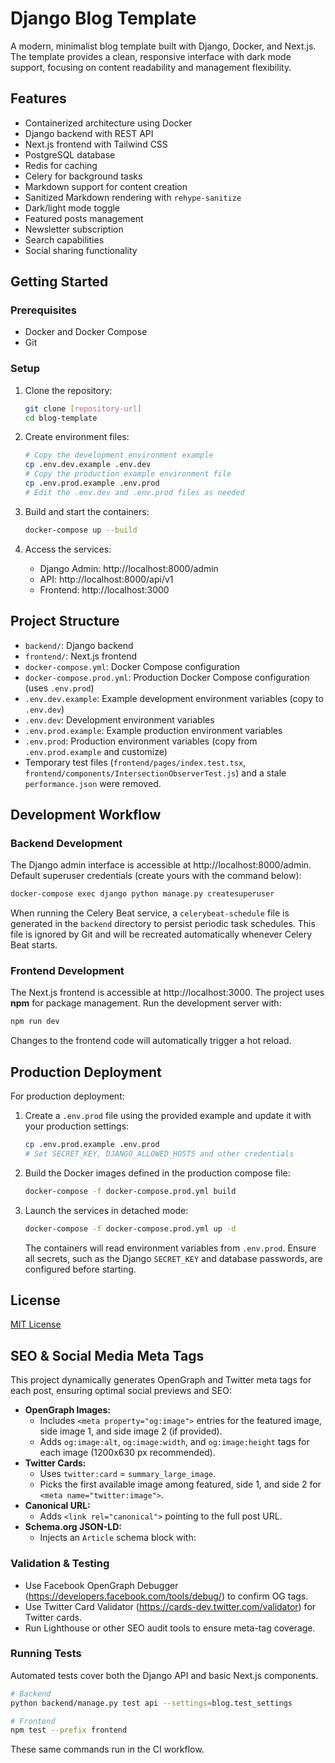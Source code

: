 # Django Blog Template

A modern, minimalist blog template built with Django, Docker, and Next.js. The template provides a clean, responsive interface with dark mode support, focusing on content readability and management flexibility.

## Features

- Containerized architecture using Docker
- Django backend with REST API
- Next.js frontend with Tailwind CSS
- PostgreSQL database
- Redis for caching
- Celery for background tasks
- Markdown support for content creation
- Sanitized Markdown rendering with `rehype-sanitize`
- Dark/light mode toggle
- Featured posts management
- Newsletter subscription
- Search capabilities
- Social sharing functionality

## Getting Started

### Prerequisites

- Docker and Docker Compose
- Git

### Setup

1. Clone the repository:
   ```bash
   git clone [repository-url]
   cd blog-template
   ```

2. Create environment files:
   ```bash
   # Copy the development environment example
   cp .env.dev.example .env.dev
   # Copy the production example environment file
   cp .env.prod.example .env.prod
   # Edit the .env.dev and .env.prod files as needed
   ```

3. Build and start the containers:
   ```bash
   docker-compose up --build
   ```

4. Access the services:
   - Django Admin: http://localhost:8000/admin
   - API: http://localhost:8000/api/v1
   - Frontend: http://localhost:3000

## Project Structure

- `backend/`: Django backend
- `frontend/`: Next.js frontend
- `docker-compose.yml`: Docker Compose configuration
- `docker-compose.prod.yml`: Production Docker Compose configuration (uses `.env.prod`)
- `.env.dev.example`: Example development environment variables (copy to `.env.dev`)
- `.env.dev`: Development environment variables
- `.env.prod.example`: Example production environment variables
- `.env.prod`: Production environment variables (copy from `.env.prod.example` and customize)
- Temporary test files (`frontend/pages/index.test.tsx`, `frontend/components/IntersectionObserverTest.js`) and a stale `performance.json` were removed.

## Development Workflow

### Backend Development

The Django admin interface is accessible at http://localhost:8000/admin.
Default superuser credentials (create yours with the command below):

```bash
docker-compose exec django python manage.py createsuperuser
```

When running the Celery Beat service, a `celerybeat-schedule` file is generated
in the `backend` directory to persist periodic task schedules. This file is
ignored by Git and will be recreated automatically whenever Celery Beat starts.

### Frontend Development

The Next.js frontend is accessible at http://localhost:3000.
The project uses **npm** for package management.
Run the development server with:

```bash
npm run dev
```

Changes to the frontend code will automatically trigger a hot reload.

## Production Deployment

For production deployment:

1. Create a `.env.prod` file using the provided example and update it with your
   production settings:
   ```bash
   cp .env.prod.example .env.prod
   # Set SECRET_KEY, DJANGO_ALLOWED_HOSTS and other credentials
   ```

2. Build the Docker images defined in the production compose file:
   ```bash
   docker-compose -f docker-compose.prod.yml build
   ```

3. Launch the services in detached mode:
   ```bash
   docker-compose -f docker-compose.prod.yml up -d
   ```
   The containers will read environment variables from `.env.prod`. Ensure all
   secrets, such as the Django `SECRET_KEY` and database passwords, are
   configured before starting.


## License

[MIT License](LICENSE)

## SEO & Social Media Meta Tags

This project dynamically generates OpenGraph and Twitter meta tags for each post, ensuring optimal social previews and SEO:

- **OpenGraph Images:**
  - Includes `<meta property="og:image">` entries for the featured image, side image 1, and side image 2 (if provided).
  - Adds `og:image:alt`, `og:image:width`, and `og:image:height` tags for each image (1200x630 px recommended).
- **Twitter Cards:**
  - Uses `twitter:card` = `summary_large_image`.
  - Picks the first available image among featured, side 1, and side 2 for `<meta name="twitter:image">`.
- **Canonical URL:**
  - Adds `<link rel="canonical">` pointing to the full post URL.
- **Schema.org JSON-LD:**
  - Injects an `Article` schema block with:


### Validation & Testing

- Use Facebook OpenGraph Debugger (https://developers.facebook.com/tools/debug/) to confirm OG tags.
- Use Twitter Card Validator (https://cards-dev.twitter.com/validator) for Twitter cards.
- Run Lighthouse or other SEO audit tools to ensure meta-tag coverage.

### Running Tests

Automated tests cover both the Django API and basic Next.js components.

```bash
# Backend
python backend/manage.py test api --settings=blog.test_settings

# Frontend
npm test --prefix frontend
```

These same commands run in the CI workflow.
